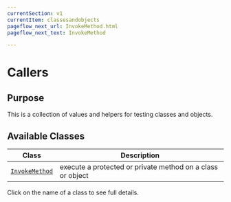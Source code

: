 ```yaml
---
currentSection: v1
currentItem: classesandobjects
pageflow_next_url: InvokeMethod.html
pageflow_next_text: InvokeMethod

---
```


# Callers

## Purpose

This is a collection of values and helpers for testing classes and objects.

## Available Classes

Class | Description
------|------------
[`InvokeMethod`](InvokeMethod.html) | execute a protected or private method on a class or object

Click on the name of a class to see full details.
